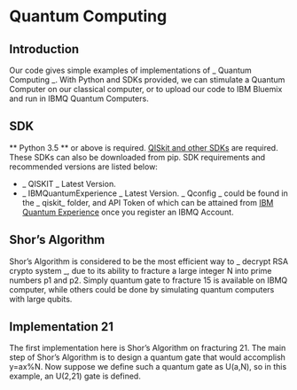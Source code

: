 # Quantum Computing

## Introduction
Our code gives simple examples of implementations of _ Quantum Computing _. With Python and SDKs provided, we can stimulate a Quantum Computer on our classical computer, or to upload our code to IBM Bluemix and run in IBMQ Quantum Computers.

## SDK
** Python 3.5 ** or above is required.
[QISkit and other SDKs](https://github.com/QISKit/qiskit-sdk-py) are required. These SDKs can also be downloaded from pip. SDK requirements and recommended versions are listed below: 
- _ QISKIT _
	Latest Version.
- _ IBMQuantumExperience _
	Latest Version.
_ Qconfig _ could be found in the _ qiskit_ folder, and API Token of which can be attained from [IBM Quantum Experience](https://quantumexperience.ng.bluemix.net/qx) once you register an IBMQ Account.

## Shor’s Algorithm
Shor’s Algorithm is considered to be the most efficient way to _ decrypt RSA crypto system _, due to its ability to fracture a large integer N into prime numbers p1 and p2. Simply quantum gate to fracture 15 is available on IBMQ computer, while others could be done by simulating quantum computers with large qubits.

## Implementation 21
The first implementation here is Shor’s Algorithm on fracturing 21. The main step of Shor’s Algorithm is to design a quantum gate that would accomplish y=ax%N. Now suppose we define such a quantum gate as U(a,N), so in this example, an U(2,21) gate is defined.

